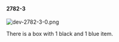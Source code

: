 #### 2782-3
![dev-2782-3-0.png](https://github.com/lil-lab/nlvr/raw/master/nlvr/dev/images/3/dev-2782-3-0.png "dev-2782-3-0.png")

There is a box with 1 black and 1 blue item.